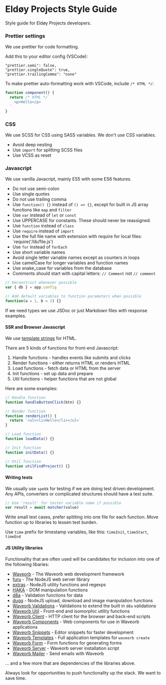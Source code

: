 # Eldøy Projects Style Guide

Style guide for Eldøy Projects developers.

### Prettier settings

We use prettier for code formatting.

Add this to your editor config (VSCode):

```
"prettier.semi": false,
"prettier.singleQuote": true,
"prettier.trailingComma": "none"
```

To make prettier auto-formatting work with VSCode, include `/* HTML */`:

```js
function component() {
  return /* HTML */`
    <p>Hello</p>
  `
}
```

### CSS

We use SCSS for CSS using SASS variables. We don't use CSS variables.

- Avoid deep nesting
- Use `import` for splitting SCSS files
- Use VCSS as reset

### Javascript

We use vanilla Javacript, mainly ES5 with some ES6 features.

- Do not use semi-colon
- Use single quotes
- Do not use trailing comma
- Use `function() {}` instead of `() => {}`, except for built in JS array functions like `map` and `filter`
- Use `var` instead of `let` or `const`
- Use UPPERCASE for constants. These should never be reassigned.
- Use `function` instead of `class`
- Use `require` instead of `import`
- Use the full file name with extension with require for local files: `require('/lib/file.js')
- Use `for` instead of `forEach`
- Use short variable names
- Avoid single letter variable names except as counters in loops
- Use camelCase for longer variables and function names
- Use snake_case for variables from the database
- Comments should start with capital letters: `// Comment` not `// comment`

```js
// Deconstruct whenever possible
var { db } = app.config

// Add default variables to function parameters when possible
function(a = 1, b = 2) {}
```

If we need types we use JSDoc or just Markdown files with response examples.

#### SSR and Browser Javascript

We use [template strings](https://developer.mozilla.org/en-US/docs/Web/JavaScript/Reference/Template_literals) for HTML.

There are 5 kinds of functions for front-end Javascript:

1. Handle functions - handles events like submits and clicks
2. Render functions - either returns HTML or renders HTML
3. Load functions - fetch data or HTML from the server
4. Init functions - set up data and prepare
5. Util functions - helper functions that are not global

Here are some examples:

```js
// Handle function
function handleButtonClick(btn) {}

// Render function
function renderList() {
  return `<ul><li>Hello</li></ul>`
}

// Load function
function loadData() {}

// Init function
function initData() {}

// Util function
function utilFindProject() {}
```

#### Writing tests

We usually use `spekk` for testing if we are doing test driven development. Any APIs, converters or complicated structures should have a test suite.

```js
// Use 'result' for tester variable name if possible
var result = await matcher(value)
```

Write small test cases, prefer splitting into one file for each function. Move function up to libraries to lessen test burden.

Use `time` prefix for timestamp variables, like this: `timeInit`, `timeStart`, `timeEnd`

#### JS Utility libraries

Functionality that are often used will be candidates for inclusion into one of the following libaries:

- [Waveorb](https://github.com/eldoy/waveorb) - The Waveorb web development framework
- [furu](https://github.com/eldoy/furu) - The NodeJS web server library
- [extras](https://github.com/eldoy/extras) - NodeJS utility functions and regexps
- [HAKA](https://github.com/eldoy/haka) - DOM manipulation functions
- [d8a](https://github.com/eldoy/d8a) - Validation functions for data
- [dugg](https://github.com/eldoy/dugg) - NodeJS upload, download and image manipulation functions
- [Waveorb Validations](https://github.com/eldoy/waveorb-validations) - Validations to extend the built in `d8a` validations
- [Waveorb Util](https://github.com/eldoy/waveorb-util) - Front-end and isomorphic utility functions
- [Waveorb Client](https://github.com/eldoy/waveorb-client) - HTTP client for the browser and back-end scripts
- [Waveorb Components](https://github.com/eldoy/waveorb-components) - Web components for use in Waveorb applications
- [Waveorb Snippets](https://github.com/eldoy/waveorb-snippets) - Editor snippets for faster development
- [Waveorb Templates](https://github.com/eldoy/waveorb-templates) - Full application templates for `waveorb create`
- [Waveorb Form](https://github.com/eldoy/waveorb-form) - Form functions for generating forms
- [Waveorb Server](https://github.com/eldoy/waveorb-form) - Waveorb server installation script
- [Waveorb Mailer](https://github.com/eldoy/waveorb-mailer) - Send emails with Waveorb

... and a few more that are dependencies of the libraries above.

Always look for opportunities to push functionality up the stack. We want to save time.

